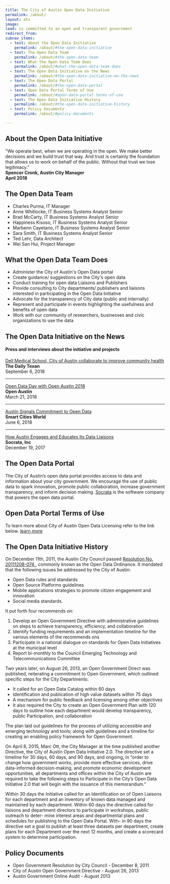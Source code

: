 ```yaml
---
title: The City of Austin Open Data Initiative
permalink: /about/
layout: atx
image:
lead: is committed to an open and transparent government
redirect_from:
subnav_items:
  - text: About the Open Data Initiative
    permalink: /about/#the-open-data-initiative
  - text: The Open Data Team
    permalink: /about/#the-open-data-team
  - text: What the Open Data Team Does
    permalink: /about/#what-the-open-data-team-does
  - text: The Open Data Initiative on the News
    permalink: /about/#the-open-data-initiative-on-the-news
  - text: The Open Data Portal
    permalink: /about/#the-open-data-portal
  - text: Open Data Portal Terms of Use
    permalink: /about/#open-data-portal-terms-of-use
  - text: The Open Data Initiative History
    permalink: /about/#the-open-data-initiative-history
  - text: Policy Documents
    permalink: /about/#policy-documents

---
```


## About the Open Data Initiative
"We operate best, when we are operating in the open. We make better decisions and we build trust that way. And trust is certainly the foundation that allows us to work on behalf of the public. Without that trust we lose legitimacy."
<br>
<b>Spencer Cronk, Austin City Manager</b>
<br>
<b>April 2018</b>

## The Open Data Team
- Charles Purma, IT Manager
- Anne Whitlocke, IT Business Systems Analyst Senior
- Brad McCarty, IT Business Systems Analyst Senior
- Happiness Kisoso, IT Business Systems Analyst Senior
- Marbenn Cayetano, IT Business Systems Analyst Senior
- Sara Smith, IT Business Systems Analyst Senior 
- Ted Lehr, Data Architect
- Wei San Hui, Project Manager

## What the Open Data Team Does
- Administer the City of Austin's Open Data portal
- Create guidance/ suggestions on the City's open data
- Conduct training for open data Liaisons and Publishers
- Provide consulting to City departments/ publishers and liaisons interested in participating in the Open Data Initiative
- Advocate for the transparency of City data (public and internally)
- Represent and participate in events highlighting the usefulness and benefits of open data
- Work with our community of researchers, businesses and civic organizations to use the data

## The Open Data Initiative on the News
#### Press and interviews about the initiative and projects
<a href="http://dailytexanonline.com/2018/09/06/dell-medical-school-city-of-austin-collaborate-to-improve-community-health">Dell Medical School, City of Austin collaborate to improve community health</a>
<br>
<b> The Daily Texan </b>
<br>
September 6, 2018

----------------------

<a href="https://medium.com/open-austin/open-data-day-with-open-austin-2018-b66d0d58f2ea">Open Data Day with Open Austin 2018
 </a>
 <br>
 <b> Open Austin</b>
 <br>
 March 21, 2018

----------------------
<a href="https://www.smartcitiesworld.net/news/news/austin-signals-commitment-to-open-data-2992?utm_source=Friends+and+Constituents+-+Newsletter+list&utm_campaign=93ca19a31e-EMAIL_CAMPAIGN_2018_01_11_COPY_01&utm_medium=email&utm_term=0_edc26fd940-93ca19a31e-103695249">
Austin Signals Commitment to Open Data</a>
<br>
<b> Smart Cities World</b>
<br>
June 6, 2018

----------------------

<a href="https://socrata.com/blog/austin-engages-educates-data-liaisons/">How Austin Engages and Educates Its Data Liaisons
 </a>
 <br>
 <b> Socrata, Inc</b>
<br>
 December 19, 2017

## The Open Data Portal
 The City of Austin’s open data portal provides access to data and information about your city government. We encourage the use of public data to spark innovation, promote public collaboration, increase government transparency, and inform decision making. <a href="https://support.socrata.com/hc/en-us">Socrata</a> is the software company that powers the open data portal.

## Open Data Portal Terms of Use
 To learn more about City of Austin Open Data Licensing refer to the link below.
 <a href="http://www.austintexas.gov/coa-open-data-licensing">learn more</a>


## The Open Data Initiative History
On December 11th, 2011, the Austin City Council passed  <a href="https://www.austintexas.gov/sites/default/files/files/Law/Council_Portal_Page/Resolution_Open_Government_Directive_2011.pdf">Resolution No. 20111208-074 </a>, commonly known as the Open Data Ordinance. It mandated that the following issues be addressed by the City of Austin:
- Open Data rules and standards
- Open Source Platforms guidelines
- Mobile applications strategies to promote citizen engagement and innovation
- Social media standards.

It put forth four recommends on:
1. Develop an Open Government Directive with administrative guidelines on steps to achieve transparency, efficiency, and collaboration
2. Identify funding requirements and an implementation  timeline for the various elements of the recommends ons
3. Participate in a national dialogue on standards for Open Data Initiatives at the municipal level
4. Report bi-monthly to the Council Emerging Technology and Telecommunications Committee

Two years later, on August 26, 2013, an Open Government Direct was published, reiterating a commitment to Open Government, which outlined specific steps for the City Departments:
- It called for an Open Data Catalog within 60 days
- Identification and publication of high value datasets within 75 days
- A mechanism for public feedback and licensing among other objectives
- It also required the City to create an Open Government Plan with 120 days to outline how each department would develop transparency, public Participation, and collaboration

The plan laid out guidelines for the process of utilizing accessible and emerging  technology and tools; along with guidelines and a timeline for creating an enabling policy framework for Open Government.

On April 8, 2015, Marc Ott, the City Manager at the time published another Directive, the City of Austin Open Data Initiative 2.0. The directive set a  timeline for 30 days, 60 days, and 90 days, and ongoing, in “order to change how government works, provide more effective services, drive data-informed decision-making, and promote economic development opportunities, all departments and offices within the City of Austin are required to take the following steps to Participate in the City’s Open Data Initiative 2.0 that will begin with the issuance of this memorandum.”

Within 30 days the Initiative called for an Identification on of Open Liaisons for each department and an inventory of known data managed and maintained by each department. Within 60 days the directive called for liaisons and department directors to participate in workshops, public outreach to deter- mine interest areas and departmental plans and schedules for publishing to the Open Data Portal. With- in 90 days the directive set a goal to publish at least three datasets per department, create plans for each Department over the next 12 months, and create a scorecard system to determine participation.


## Policy Documents
- Open Government Resolution by City Council - December 8, 2011
- City of Austin Open Government Directive - August 26, 2013
- Austin Government Online Audit - August 2013

